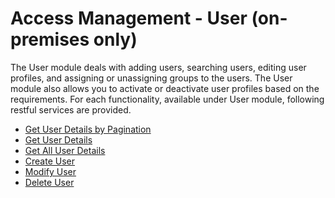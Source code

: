                           


Access Management - User (on-premises only)
===========================================

The User module deals with adding users, searching users, editing user profiles, and assigning or unassigning groups to the users. The User module also allows you to activate or deactivate user profiles based on the requirements. For each functionality, available under User module, following restful services are provided.

*   [Get User Details by Pagination](Get_User_Details_By_Pagination.md)
*   [Get User Details](Get_user_details.md)
*   [Get All User Details](Get_All_User_Details.md)
*   [Create User](Create_User.md)
*   [Modify User](Modify_User.md)
*   [Delete User](Delete_User.md)

